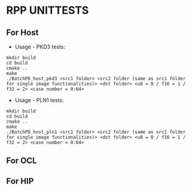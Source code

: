 # RPP UNITTESTS
## For Host
* Usage - PKD3 tests:
```
mkdir build
cd build
cmake ..
make
./BatchPD_host_pkd3 <src1 folder> <src2 folder (same as src1 folder for single image functionalities)> <dst folder> <u8 = 0 / f16 = 1 / f32 = 2> <case number = 0:64>
```
* Usage - PLN1 tests:
```
mkdir build
cd build
cmake ..
make
./BatchPD_host_pln1 <src1 folder> <src2 folder (same as src1 folder for single image functionalities)> <dst folder> <u8 = 0 / f16 = 1 / f32 = 2> <case number = 0:64>
```

## For OCL

## For HIP


